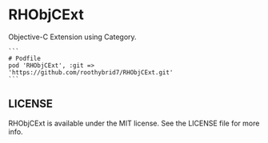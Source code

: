 # RHObjCExt

Objective-C Extension using Category.

    ```
    # Podfile
    pod 'RHObjCExt', :git => 'https://github.com/roothybrid7/RHObjCExt.git'
    ```

## LICENSE

RHObjCExt is available under the MIT license. See the LICENSE file for more info.
